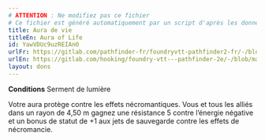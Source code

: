 ```yaml
---
# ATTENTION : Ne modifiez pas ce fichier
# Ce fichier est généré automatiquement par un script d'après les données du module Foundry VTT officiel et de sa traduction
title: Aura de vie
titleEn: Aura of Life
id: YawVDUc9uzREIAnO
urlFr: https://gitlab.com/pathfinder-fr/foundryvtt-pathfinder2-fr/-/blob/master/data/feats/YawVDUc9uzREIAnO.htm
urlEn: https://gitlab.com/hooking/foundry-vtt---pathfinder-2e/-/blob/master/packs/data/feats.db/aura-of-life.json
layout: dons
---
```

**Conditions** Serment de lumière

Votre aura protège contre les effets nécromantiques. Vous et tous les alliés dans un rayon de 4,50 m gagnez une résistance 5 contre l’énergie négative et un bonus de statut de +1 aux jets de sauvegarde contre les effets de nécromancie.
